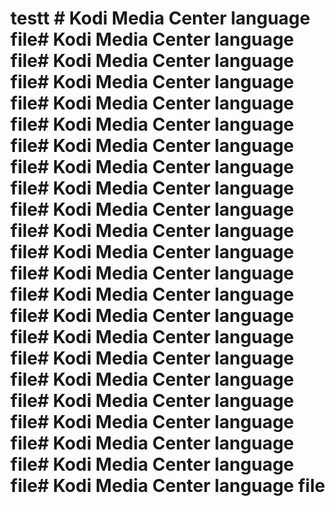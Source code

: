 # testt # Kodi Media Center language file# Kodi Media Center language file# Kodi Media Center language file# Kodi Media Center language file# Kodi Media Center language file# Kodi Media Center language file# Kodi Media Center language file# Kodi Media Center language file# Kodi Media Center language file# Kodi Media Center language file# Kodi Media Center language file# Kodi Media Center language file# Kodi Media Center language file# Kodi Media Center language file# Kodi Media Center language file# Kodi Media Center language file# Kodi Media Center language file# Kodi Media Center language file# Kodi Media Center language file# Kodi Media Center language file# Kodi Media Center language file# Kodi Media Center language file# Kodi Media Center language file
